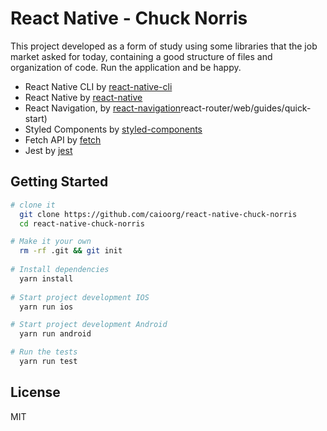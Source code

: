 React Native - Chuck Norris
======================================

This project developed as a form of study using some libraries that the job market asked for today, containing a good structure of files and organization of code. Run the application and be happy.


- React Native CLI by [react-native-cli](https://github.com/react-native-community/cli)
- React Native by [react-native](https://reactnative.dev/)
- React Navigation, by [react-navigation](https://reactnavigation.org/)react-router/web/guides/quick-start)
- Styled Components by [styled-components](https://www.styled-components.com/)
- Fetch API by [fetch](https://developer.mozilla.org/pt-BR/docs/Web/API/Fetch_API/Using_Fetch)
- Jest by [jest](https://jestjs.io/docs/pt-BR/tutorial-react-native)

## Getting Started

```sh
# clone it
  git clone https://github.com/caioorg/react-native-chuck-norris
  cd react-native-chuck-norris

# Make it your own
  rm -rf .git && git init
  
# Install dependencies
  yarn install
  
# Start project development IOS
  yarn run ios

# Start project development Android
  yarn run android

# Run the tests
  yarn run test
```

## License

MIT
